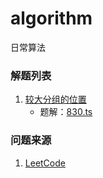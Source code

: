 # algorithm
日常算法

### 解题列表
1. [较大分组的位置](https://leetcode-cn.com/problems/positions-of-large-groups/)
    - 题解：[830.ts](./830.ts)

### 问题来源
1. [LeetCode](https://leetcode-cn.com/problemset/all/)
